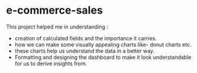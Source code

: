 # e-commerce-sales
This project helped me in understanding :
- creation of calculated fields and the importance it carries.
- how we can make some visually appealing charts like- donut charts etc.
- these charts help us understand the data in a better way.
- Formatting and designing the dashboard to make it look understandable for us to derive insights from.
